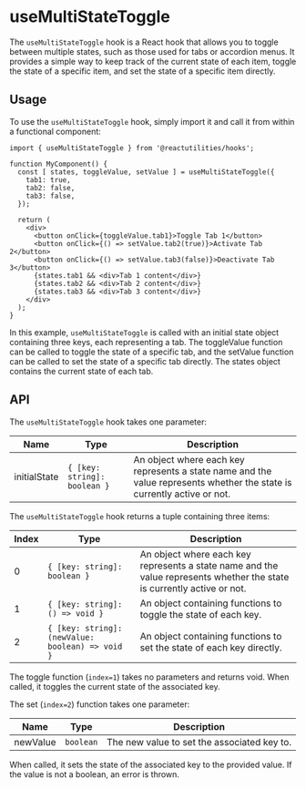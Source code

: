 # useMultiStateToggle

The `useMultiStateToggle` hook is a React hook that allows you to toggle between multiple states, such as those used for tabs or accordion menus. It provides a simple way to keep track of the current state of each item, toggle the state of a specific item, and set the state of a specific item directly.

## Usage

To use the `useMultiStateToggle` hook, simply import it and call it from within a functional component:

```tsx
import { useMultiStateToggle } from '@reactutilities/hooks';

function MyComponent() {
  const [ states, toggleValue, setValue ] = useMultiStateToggle({
    tab1: true,
    tab2: false,
    tab3: false,
  });

  return (
    <div>
      <button onClick={toggleValue.tab1}>Toggle Tab 1</button>
      <button onClick={() => setValue.tab2(true)}>Activate Tab 2</button>
      <button onClick={() => setValue.tab3(false)}>Deactivate Tab 3</button>
      {states.tab1 && <div>Tab 1 content</div>}
      {states.tab2 && <div>Tab 2 content</div>}
      {states.tab3 && <div>Tab 3 content</div>}
    </div>
  );
}
```

In this example, `useMultiStateToggle` is called with an initial state object containing three keys, each representing a tab. The toggleValue function can be called to toggle the state of a specific tab, and the setValue function can be called to set the state of a specific tab directly. The states object contains the current state of each tab.

## API

The `useMultiStateToggle` hook takes one parameter:

|Name|Type|Description|
|---|---|---|
|initialState|`{ [key: string]: boolean }`|An object where each key represents a state name and the value represents whether the state is currently active or not.|

The `useMultiStateToggle` hook returns a tuple containing three items:

|Index|Type|Description|
|---|---|---|
|0|`{ [key: string]: boolean }`|An object where each key represents a state name and the value represents whether the state is currently active or not.|
|1|`{ [key: string]: () => void }`|An object containing functions to toggle the state of each key.|
|2|`{ [key: string]: (newValue: boolean) => void }`|An object containing functions to set the state of each key directly.|

The toggle function (`index=1`) takes no parameters and returns void. When called, it toggles the current state of the associated key.

The set (`index=2`) function takes one parameter:

|Name|Type|Description|
|---|---|---|
|newValue|`boolean`|The new value to set the associated key to.|

When called, it sets the state of the associated key to the provided value. If the value is not a boolean, an error is thrown.
